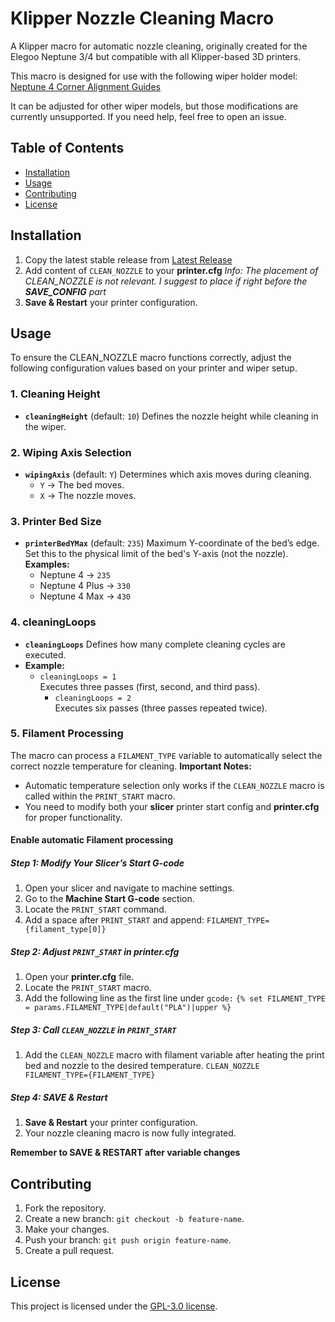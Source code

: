 # Klipper Nozzle Cleaning Macro

A Klipper macro for automatic nozzle cleaning, originally created for the Elegoo Neptune 3/4 but compatible with all Klipper-based 3D printers.

This macro is designed for use with the following wiper holder model:  
[Neptune 4 Corner Alignment Guides](https://www.printables.com/refresh?redirectUrl=%2Fmodel%2F1196153-neptune-4-corner-alignment-guides)

It can be adjusted for other wiper models, but those modifications are currently unsupported. If you need help, feel free to open an issue.

## Table of Contents
- [Installation](#installation)
- [Usage](#usage)
- [Contributing](#contributing)
- [License](#license)

## Installation
1. Copy the latest stable release from [Latest Release](./nozzle_clean.cfg)
2. Add content of `CLEAN_NOZZLE` to your **printer.cfg**
*Info: The placement of CLEAN_NOZZLE is not relevant. I suggest to place if right before the **SAVE_CONFIG** part*
3. **Save & Restart** your printer configuration.

## Usage
To ensure the CLEAN_NOZZLE macro functions correctly, adjust the following configuration values based on your printer and wiper setup.

### 1. Cleaning Height
- **`cleaningHeight`** (default: `10`)
  Defines the nozzle height while cleaning in the wiper.

### 2. Wiping Axis Selection
- **`wipingAxis`** (default: `Y`)
  Determines which axis moves during cleaning.
  - `Y` → The bed moves.
  - `X` → The nozzle moves.

### 3. Printer Bed Size
- **`printerBedYMax`** (default: `235`)
  Maximum Y-coordinate of the bed’s edge.
  Set this to the physical limit of the bed's Y-axis (not the nozzle).
  **Examples:**
  - Neptune 4 → `235`
  - Neptune 4 Plus → `330`
  - Neptune 4 Max → `430`

### 4. cleaningLoops
- **`cleaningLoops`** 
Defines how many complete cleaning cycles are executed.
- **Example:**
  - `cleaningLoops = 1`  
      Executes three passes (first, second, and third pass).
    - `cleaningLoops = 2`  
      Executes six passes (three passes repeated twice).

### 5. Filament Processing
The macro can process a `FILAMENT_TYPE` variable to automatically select the correct nozzle temperature for cleaning.
**Important Notes:**
- Automatic temperature selection only works if the `CLEAN_NOZZLE` macro is called within the `PRINT_START` macro.
- You need to modify both your **slicer** printer start config and **printer.cfg** for proper functionality.

#### Enable automatic Filament processing
##### Step 1: Modify Your Slicer’s Start G-code
1. Open your slicer and navigate to machine settings.
2. Go to the **Machine Start G-code** section.
3. Locate the `PRINT_START` command.
4. Add a space after `PRINT_START` and append:
`FILAMENT_TYPE={filament_type[0]}`

##### Step 2: Adjust `PRINT_START` in **printer.cfg**
1. Open your **printer.cfg** file.
2. Locate the `PRINT_START` macro.
3. Add the following line as the first line under `gcode:`
`{% set FILAMENT_TYPE = params.FILAMENT_TYPE|default("PLA")|upper %}`

##### Step 3: Call `CLEAN_NOZZLE` in `PRINT_START`
1. Add the `CLEAN_NOZZLE` macro with filament variable after heating the print bed and nozzle to the desired temperature.
`CLEAN_NOZZLE FILAMENT_TYPE={FILAMENT_TYPE}`

##### Step 4: SAVE & Restart
1. **Save & Restart** your printer configuration.
2. Your nozzle cleaning macro is now fully integrated.

**Remember to SAVE & RESTART after variable changes**

## Contributing
1. Fork the repository.
2. Create a new branch: `git checkout -b feature-name`.
3. Make your changes.
4. Push your branch: `git push origin feature-name`.
5. Create a pull request.

## License
This project is licensed under the [GPL-3.0 license](LICENSE).